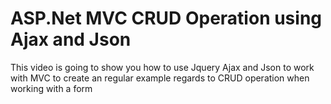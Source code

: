 # ASP.Net MVC CRUD Operation using Ajax and Json
This video is going to show you how to use Jquery Ajax and Json to work with MVC to create an regular example regards to CRUD operation when working with a form
